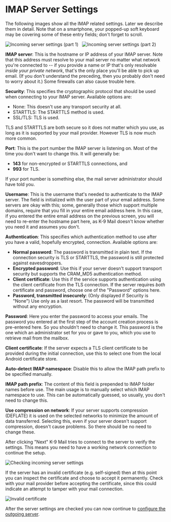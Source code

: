 # IMAP Server Settings

The following images show all the IMAP related settings.
Later we describe them in detail.  Note that on a smartphone, your popped-up soft keyboard may be 
covering some of these entry fields; don't forget to scroll.

![Incoming server settings (part 1)](img/account_setup_step3_imap_incoming_server_1.png)
&nbsp;
![Incoming server settings (part 2)](img/account_setup_step3_imap_incoming_server_2.png)

**IMAP server**: This is the hostname or IP address of your IMAP server. Note that this address must resolve to your 
mail server no matter what network you're connected to -- if you provide a name or IP that's only resolvable *inside 
your private network*, that's the only place you'll be able to pick up email. (If you don't understand the preceding, 
then you probably don't need to worry about it.) Some firewalls can also cause trouble here.

**Security**: This specifies the cryptographic protocol that should be used when connecting to your IMAP server. 
Available options are:

* None: This doesn't use any transport security at all.
* STARTTLS: The STARTTLS method is used.
* SSL/TLS: TLS is used.

TLS and STARTTLS are both secure so it does not matter which you use, as long as it is supported by
your mail provider. However TLS is now much more common.

**Port**: This is the port number the IMAP server is listening on. Most of the time you don't want to change this. It
will generally be:

* **143** for non-encrypted or STARTTLS connections, and
* **993** for TLS.

If your port number is something else, the mail server administrator should have told you.

**Username**: This is the username that's needed to authenticate to the IMAP server. The field is initialized with the
user part of your email address. Some servers are okay with this; some, generally those which support multiple domains,
require that you fill in your entire email address here. In this case, if you entered the entire email address on the
previous screen, you will need to re-enter the hostname part here, as K-9 Mail doesn't know whether you need it and
assumes you don't.

**Authentication**: This specifies which authentication method to use after you have a valid, hopefully encrypted, 
connection. Available options are:

* **Normal password**: The password is transmitted in plain text.
If the connection security is TLS or STARTTLS, the password is still protected against eavesdroppers.
* **Encrypted password**: Use this if your server doesn't support transport security but supports the CRAM_MD5 authentication
method.
* **Client certificate**: Use this if the service supports authentication using the client certificate from the TLS connection.
If the server requires *both* certificate and password, choose one of the "Password" options here.
* **Password, transmitted insecurely**: (Only displayed if Security is "None") Use only as a last resort. The password will be transmitted without any encryption.

**Password**: Here you enter the password to access your emails. The password you entered at the first step of the
account creation process is pre-entered here. So you shouldn't need to change it. This password is the one which an
administrator set for you or gave to you, which you use to retrieve mail from the mailbox.

**Client certificate**: If the server expects a TLS client certificate to be provided during the initial connection,
use this to select one from the local Android certificate store.

**Auto-detect IMAP namespace**: Disable this to allow the IMAP path prefix to be specified manually.

**IMAP path prefix**: The content of this field is prepended to IMAP folder names before use. The main usage is to 
manually select which IMAP namespace to use. This can be automatically guessed, so usually,
you don't need to change this.

**Use compression on network**: If your server supports compression (DEFLATE) it is used on the selected networks to
minimize the amount of data transferred. Selecting this, even if your server doesn't support compression, doesn't cause
problems. So there should be no need to change these.

After clicking "Next" K-9 Mail tries to connect to the server to verify the settings. This means you need to have a 
working network connection to continue the setup.

![Checking incoming server settings](img/account_setup_step3.5_imap_checking_incoming_server_settings.png)

If the server has an invalid certificate (e.g. self-signed) then at this point you can inspect the certificate
and choose to accept it permanently. Check with your mail provider before accepting the certificate, since
this could indicate an attempt to tamper with your mail connection.

![Invalid certificate](img/account_setup_step3.6_invalid_certificate.png)

After the server settings are checked you can now continue to 
[configure the outgoing server](outgoing.md).
